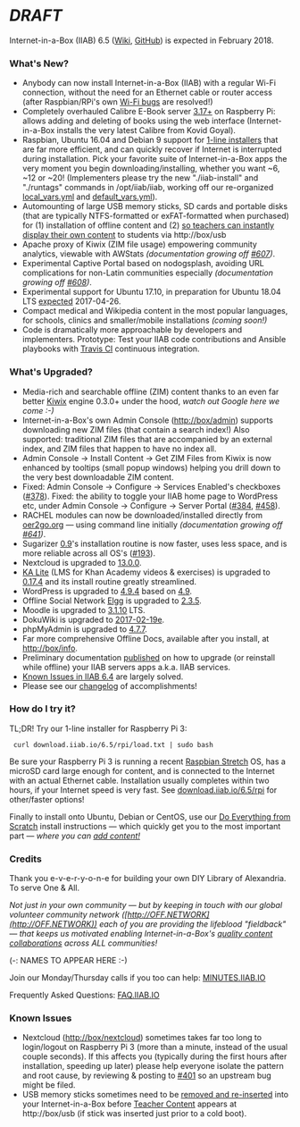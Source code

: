 # _**DRAFT**_

Internet-in-a-Box (IIAB) 6.5 ([Wiki](http://wiki.iiab.io/6.5), [GitHub](https://github.com/iiab/iiab/milestone/2)) is expected in February 2018.

### What's New?

* Anybody can now install Internet-in-a-Box (IIAB) with a regular Wi-Fi connection, without the need for an Ethernet cable or router access (after Raspbian/RPi's own [Wi-Fi bugs](https://github.com/iiab/iiab/issues/638) are resolved!)
* Completely overhauled Calibre E-Book server [3.17+](https://calibre-ebook.com/whats-new) on Raspberry Pi: allows adding and deleting of books using the web interface (Internet-in-a-Box installs the very latest Calibre from Kovid Goyal).
* Raspbian, Ubuntu 16.04 and Debian 9 support for [1-line installers](http://download.iiab.io/6.5/rpi/) that are far more efficient, and can quickly recover if Internet is interrupted during installation.  Pick your favorite suite of Internet-in-a-Box apps the very moment you begin downloading/installing, whether you want ~6, ~12 or ~20!  (Implementers please try the new "./iiab-install" and "./runtags" commands in /opt/iiab/iiab, working off our re-organized [local_vars.yml](http://wiki.laptop.org/go/IIAB/local_vars.yml) and [default_vars.yml](https://github.com/iiab/iiab/blob/master/vars/default_vars.yml)).
* Automounting of large USB memory sticks, SD cards and portable disks (that are typically NTFS-formatted or exFAT-formatted when purchased) for (1) installation of offline content and (2) [so teachers can instantly display their own content](http://wiki.laptop.org/go/IIAB/FAQ#Can_teachers_display_their_own_content.3F) to students via http://box/usb
* Apache proxy of Kiwix (ZIM file usage) empowering community analytics, viewable with AWStats _(documentation growing off [#607](https://github.com/iiab/iiab/issues/607))_.
* Experimental Captive Portal based on nodogsplash, avoiding URL complications for non-Latin communities especially _(documentation growing off [#608](https://github.com/iiab/iiab/issues/608))_.
* Experimental support for Ubuntu 17.10, in preparation for Ubuntu 18.04 LTS [expected](https://wiki.ubuntu.com/BionicBeaver/ReleaseSchedule) 2017-04-26.
* Compact medical and Wikipedia content in the most popular languages, for schools, clinics and smaller/mobile installations _(coming soon!)_
* Code is dramatically more approachable by developers and implementers.  Prototype: Test your IIAB code contributions and Ansible playbooks with [Travis CI](https://github.com/iiab/iiab/wiki/IIAB-Contributors-Guide#testing-your-code-with-travis-ci) continuous integration.

### What's Upgraded?

* Media-rich and searchable offline (ZIM) content thanks to an even far better [Kiwix](http://www.kiwix.org/) engine 0.3.0+ under the hood, _watch out Google here we come :-)_
* Internet-in-a-Box's own Admin Console ([http://box/admin](http://box/admin)) supports downloading new ZIM files (that contain a search index!)  Also supported: traditional ZIM files that are accompanied by an external index, and ZIM files that happen to have no index all.
* Admin Console -> Install Content -> Get ZIM Files from Kiwix is now enhanced by tooltips (small popup windows) helping you drill down to the very best downloadable ZIM content.
* Fixed: Admin Console -> Configure -> Services Enabled's checkboxes ([#378](https://github.com/iiab/iiab/issues/193)).  Fixed: the ability to toggle your IIAB home page to WordPress etc, under Admin Console -> Configure -> Server Portal ([#384](https://github.com/iiab/iiab/issues/384), [#458](https://github.com/iiab/iiab/issues/458)).
* RACHEL modules can now be downloaded/installed directly from [oer2go.org](http://oer2go.org) &mdash; using command line initially _(documentation growing off [#641](https://github.com/iiab/iiab/issues/641))_.
* Sugarizer [0.9](http://sugarizer.org/)'s installation routine is now faster, uses less space, and is more reliable across all OS's ([#193](https://github.com/iiab/iiab/issues/193)).
* Nextcloud is upgraded to [13.0.0](https://nextcloud.com/blog/nextcloud-13-brings-secure-file-sync-and-collaboration-to-the-next-level/).
* [KA Lite](http://ka-lite.readthedocs.io/en/latest/installguide/release_notes.html) (LMS for Khan Academy videos & exercises) is upgraded to [0.17.4](https://github.com/learningequality/ka-lite/releases) and its install routine greatly streamlined.
* WordPress is upgraded to [4.9.4](https://wordpress.org/news/2018/02/wordpress-4-9-4-maintenance-release/) based on [4.9](https://wordpress.org/news/2017/11/tipton/).
* Offline Social Network [Elgg](http://learn.elgg.org/en/2.3/) is upgraded to [2.3.5](https://github.com/Elgg/Elgg/blob/2.3.5/CHANGELOG.md).
* Moodle is upgraded to [3.1.10](https://docs.moodle.org/dev/Category:Moodle_3.1) LTS.
* DokuWiki is upgraded to [2017-02-19e](https://www.dokuwiki.org/changes#release_2017-02-19e_frusterick_manners).
* phpMyAdmin is upgraded to [4.7.7](https://www.phpmyadmin.net/news/).
* Far more comprehensive Offline Docs, available after you install, at [http://box/info](http://box/info).
* Preliminary documentation [published](http://wiki.laptop.org/go/IIAB/FAQ#Can_I_upgrade_or_reinstall_server_apps.3F) on how to upgrade (or reinstall while offline) your IIAB servers apps a.k.a. IIAB services.
* [Known Issues in IIAB 6.4](https://github.com/iiab/iiab/wiki/IIAB-6.4-Release-Notes#known-issues) are largely solved.
* Please see our [changelog](https://github.com/iiab/iiab/milestone/2?closed=1) of accomplishments!

### How do I try it?

TL;DR!  Try our 1-line installer for Raspberry Pi 3:

     curl download.iiab.io/6.5/rpi/load.txt | sudo bash

Be sure your Raspberry Pi 3 is running a recent [Raspbian Stretch](https://www.raspberrypi.org/downloads/raspbian/) OS, has a microSD card large enough for content, and is connected to the Internet with an actual Ethernet cable.  Installation usually completes within two hours, if your Internet speed is very fast.  See [download.iiab.io/6.5/rpi](http://download.iiab.io/6.5/rpi/README.html) for other/faster options!

Finally to install onto Ubuntu, Debian or CentOS, use our [Do Everything from Scratch](https://github.com/iiab/iiab/wiki/IIAB-Installation#do-everything-from-scratch) install instructions &mdash; which quickly get you to the most important part &mdash; _where you can [add content!](https://github.com/iiab/iiab/wiki/IIAB-Installation#add-content)_

### Credits

Thank you e-v-e-r-y-o-n-e for building your own DIY Library of Alexandria.  To serve One & All.

_Not just in your own community &mdash; but by keeping in touch with our global volunteer community network ([http://OFF.NETWORK](http://OFF.NETWORK)) each of you are providing the lifeblood "fieldback" &mdash; that keeps us motivated enabling Internet-in-a-Box's [quality content collaborations](http://boxing.team) across ALL communities!_

(-: NAMES TO APPEAR HERE :-)

Join our Monday/Thursday calls if you too can help: [MINUTES.IIAB.IO](http://MINUTES.IIAB.IO)

Frequently Asked Questions: [FAQ.IIAB.IO](http://FAQ.IIAB.IO)

### Known Issues

* Nextcloud ([http://box/nextcloud](http://box/nextcloud)) sometimes takes far too long to login/logout on Raspberry Pi 3 (more than a minute, instead of the usual couple seconds).  If this affects you (typically during the first hours after installation, speeding up later) please help everyone isolate the pattern and root cause, by reviewing & posting to [#401](https://github.com/iiab/iiab/issues/401) so an upstream bug might be filed.
* USB memory sticks sometimes need to be [removed and re-inserted](https://github.com/iiab/iiab/issues/329#issuecomment-333330362) into your Internet-in-a-Box before [Teacher Content](http://wiki.laptop.org/go/IIAB/FAQ#Can_teachers_display_their_own_content.3F) appears at http://box/usb (if stick was inserted just prior to a cold boot).